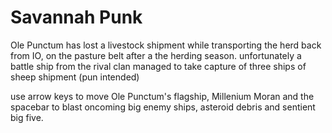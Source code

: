 # Savannah Punk

Ole Punctum has lost a livestock shipment while transporting the herd back from IO, on the pasture belt after a the herding season. unfortunately a battle ship from the rival clan managed to take capture of three ships of sheep shipment (pun intended)

use arrow keys to move Ole Punctum's flagship, Millenium Moran and the spacebar to blast oncoming big enemy ships, asteroid debris and sentient big five.
